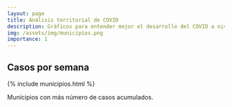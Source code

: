 ```yaml
---
layout: page
title: Análisis territorial de COVID
description: Gráficos para entender mejor el desarrollo del COVID a nivel municipal en El Salvador
img: /assets/img/municipios.png
importance: 1
---
```

## Casos por semana 

{% include municipios.html %}
<div class="caption">
    Municipios con más número de casos acumulados. 
</div>